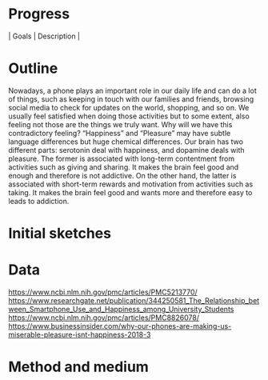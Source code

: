 # Progress
| Goals | Description |


# Outline
Nowadays, a phone plays an important role in our daily life and can do a lot of things, such as keeping in touch with our families and friends, browsing social media to check for updates on the world, shopping, and so on. We usually feel satisfied when doing those activities but to some extent, also feeling not those are the things we truly want. Why will we have this contradictory feeling? “Happiness” and “Pleasure” may have subtle language differences but huge chemical differences. Our brain has two different parts: serotonin deal with happiness, and dopamine deals with pleasure. The former is associated with long-term contentment from activities such as giving and sharing. It makes the brain feel good and enough and therefore is not addictive. On the other hand, the latter is associated with short-term rewards and motivation from activities such as taking. It makes the brain feel good and wants more and therefore easy to leads to addiction. 

# Initial sketches


# Data
https://www.ncbi.nlm.nih.gov/pmc/articles/PMC5213770/
https://www.researchgate.net/publication/344250581_The_Relationship_between_Smartphone_Use_and_Happiness_among_University_Students
https://www.ncbi.nlm.nih.gov/pmc/articles/PMC8826078/
https://www.businessinsider.com/why-our-phones-are-making-us-miserable-pleasure-isnt-happiness-2018-3

# Method and medium

